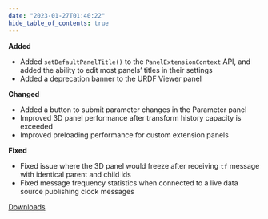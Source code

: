 ```yaml
---
date: "2023-01-27T01:40:22"
hide_table_of_contents: true
---
```


**Added**

- Added `setDefaultPanelTitle()` to the `PanelExtensionContext` API, and added the ability to edit most panels’ titles in their settings
- Added a deprecation banner to the URDF Viewer panel

**Changed**

- Added a button to submit parameter changes in the Parameter panel
- Improved 3D panel performance after transform history capacity is exceeded
- Improved preloading performance for custom extension panels

**Fixed**

- Fixed issue where the 3D panel would freeze after receiving `tf` message with identical parent and child ids
- Fixed message frequency statistics when connected to a live data source publishing clock messages

[Downloads](https://github.com/foxglove/studio/releases/tag/v1.39.0)
